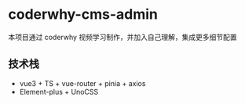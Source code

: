 # coderwhy-cms-admin

本项目通过 coderwhy 视频学习制作，并加入自己理解，集成更多细节配置

## 技术栈

- vue3 + TS + vue-router + pinia + axios
- Element-plus + UnoCSS
